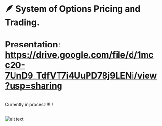 # :feather: System of Options Pricing and Trading.

# Presentation: https://drive.google.com/file/d/1mcc20-7UnD9_TdfVT7i4UuPD78j9LENi/view?usp=sharing

\
Currently in process!!!!!!




\
![alt text](https://h2.gifposter.com/bingImages/FalcoPeregrinus_EN-US12306031452_1920x1080.jpg)



